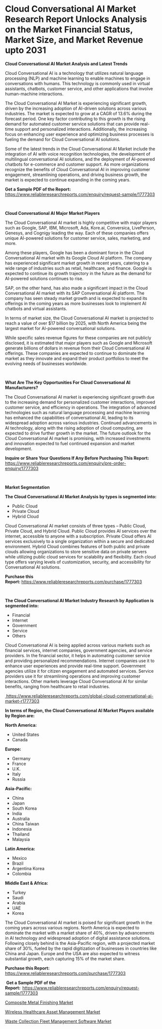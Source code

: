 <p><h1>Cloud Conversational AI Market Research Report Unlocks Analysis on the Market Financial Status, Market Size, and Market Revenue upto 2031</h1></p><p><strong>Cloud Conversational AI Market Analysis and Latest Trends</strong></p>
<p><p>Cloud Conversational AI is a technology that utilizes natural language processing (NLP) and machine learning to enable machines to engage in conversations with humans. This technology is commonly used in virtual assistants, chatbots, customer service, and other applications that involve human-machine interactions.</p><p>The Cloud Conversational AI Market is experiencing significant growth, driven by the increasing adoption of AI-driven solutions across various industries. The market is expected to grow at a CAGR of 13.6% during the forecast period. One key factor contributing to this growth is the rising demand for automated customer service solutions that can provide real-time support and personalized interactions. Additionally, the increasing focus on enhancing user experience and optimizing business processes is fueling the demand for Cloud Conversational AI solutions.</p><p>Some of the latest trends in the Cloud Conversational AI Market include the integration of AI with voice recognition technologies, the development of multilingual conversational AI solutions, and the deployment of AI-powered chatbots for e-commerce and customer support. As more organizations recognize the benefits of Cloud Conversational AI in improving customer engagement, streamlining operations, and driving business growth, the market is expected to continue expanding in the coming years.</p></p>
<p><strong>Get a Sample PDF of the Report:&nbsp;</strong> <a href="https://www.reliableresearchreports.com/enquiry/request-sample/1777303">https://www.reliableresearchreports.com/enquiry/request-sample/1777303</a></p>
<p>&nbsp;</p>
<p><strong>Cloud Conversational AI Major Market Players</strong></p>
<p><p>The Cloud Conversational AI market is highly competitive with major players such as Google, SAP, IBM, Microsoft, Ada, Kore.ai, Conversica, LivePerson, Genesys, and Cognigy leading the way. Each of these companies offers unique AI-powered solutions for customer service, sales, marketing, and more.</p><p>Among these players, Google has been a dominant force in the Cloud Conversational AI market with its Google Cloud AI platform. The company has experienced significant market growth in recent years, catering to a wide range of industries such as retail, healthcare, and finance. Google is expected to continue its growth trajectory in the future as the demand for AI-powered solutions continues to rise.</p><p>SAP, on the other hand, has also made a significant impact in the Cloud Conversational AI market with its SAP Conversational AI platform. The company has seen steady market growth and is expected to expand its offerings in the coming years as more businesses look to implement AI chatbots and virtual assistants.</p><p>In terms of market size, the Cloud Conversational AI market is projected to reach a value of over $17 billion by 2025, with North America being the largest market for AI-powered conversational solutions.</p><p>While specific sales revenue figures for these companies are not publicly disclosed, it is estimated that major players such as Google and Microsoft generate billions of dollars in revenue from their Cloud Conversational AI offerings. These companies are expected to continue to dominate the market as they innovate and expand their product portfolios to meet the evolving needs of businesses worldwide.</p></p>
<p>&nbsp;</p>
<p><strong>What Are The Key Opportunities For Cloud Conversational AI Manufacturers?</strong></p>
<p><p>The Cloud Conversational AI market is experiencing significant growth due to the increasing demand for personalized customer interactions, improved customer service, and efficiency in operations. The integration of advanced technologies such as natural language processing and machine learning has enhanced the capabilities of conversational AI, leading to its widespread adoption across various industries. Continued advancements in AI technology, along with the rising adoption of cloud computing, are expected to drive further growth in the market. The future outlook for the Cloud Conversational AI market is promising, with increased investments and innovation expected to fuel continued expansion and market development.</p></p>
<p><strong>Inquire or Share Your Questions If Any Before Purchasing This Report:</strong> <a href="https://www.reliableresearchreports.com/enquiry/pre-order-enquiry/1777303">https://www.reliableresearchreports.com/enquiry/pre-order-enquiry/1777303</a></p>
<p>&nbsp;</p>
<p><strong>Market Segmentation</strong></p>
<p><strong>The Cloud Conversational AI Market Analysis by types is segmented into:</strong></p>
<p><ul><li>Public Cloud</li><li>Private Cloud</li><li>Hybrid Cloud</li></ul></p>
<p><p>Cloud Conversational AI market consists of three types – Public Cloud, Private Cloud, and Hybrid Cloud. Public Cloud provides AI services over the internet, accessible to anyone with a subscription. Private Cloud offers AI services exclusively to a single organization within a secure and dedicated environment. Hybrid Cloud combines features of both public and private clouds allowing organizations to store sensitive data on private servers while utilizing public cloud services for scalability and flexibility. Each cloud type offers varying levels of customization, security, and accessibility for Conversational AI solutions.</p></p>
<p><strong>Purchase this Report:&nbsp;</strong><a href="https://www.reliableresearchreports.com/purchase/1777303">https://www.reliableresearchreports.com/purchase/1777303</a></p>
<p>&nbsp;</p>
<p><strong>The Cloud Conversational AI Market Industry Research by Application is segmented into:</strong></p>
<p><ul><li>Financial</li><li>Internet</li><li>Government</li><li>Service</li><li>Others</li></ul></p>
<p><p>Cloud Conversational AI is being applied across various markets such as financial services, internet companies, government agencies, and service providers. In the financial sector, it helps in automating customer service and providing personalized recommendations. Internet companies use it to enhance user experiences and provide real-time support. Government agencies utilize it for citizen engagement and automated services. Service providers use it for streamlining operations and improving customer interactions. Other markets leverage Cloud Conversational AI for similar benefits, ranging from healthcare to retail industries.</p></p>
<p><a href="https://www.reliableresearchreports.com/global-cloud-conversational-ai-market-r1777303">&nbsp;https://www.reliableresearchreports.com/global-cloud-conversational-ai-market-r1777303</a></p>
<p><strong>In terms of Region, the Cloud Conversational AI Market Players available by Region are:</strong></p>
<p>
    <p> <strong> North America: </strong>
        <ul>
            <li>United States</li>
            <li>Canada</li>
        </ul>
        </p> 
    <p> <strong> Europe: </strong>
        <ul>
            <li>Germany</li>
            <li>France</li>
            <li>U.K.</li>
            <li>Italy</li>
            <li>Russia</li>
        </ul>
        </p> 
    <p> <strong> Asia-Pacific: </strong>
        <ul>
            <li>China</li>
            <li>Japan</li>
            <li>South Korea</li>
            <li>India</li>
            <li>Australia</li>
            <li>China Taiwan</li>
            <li>Indonesia</li>
            <li>Thailand</li>
            <li>Malaysia</li>
        </ul>
        </p> 
    <p> <strong> Latin America: </strong>
        <ul>
            <li>Mexico</li>
            <li>Brazil</li>
            <li>Argentina Korea</li>
            <li>Colombia</li>
        </ul>
        </p> 
    <p> <strong> Middle East & Africa: </strong>
        <ul>
            <li>Turkey</li>
            <li>Saudi</li>
            <li>Arabia</li>
            <li>UAE</li>
            <li>Korea</li>
        </ul>
    </p>
    </p>
<p><p>The Cloud Conversational AI market is poised for significant growth in the coming years across various regions. North America is expected to dominate the market with a market share of 40%, driven by advancements in AI technology and widespread adoption of digital assistance solutions. Following closely behind is the Asia-Pacific region, with a projected market share of 30%, fueled by the rapid digitization of businesses in countries like China and Japan. Europe and the USA are also expected to witness substantial growth, each capturing 15% of the market share.</p></p>
<p><strong>Purchase this Report: </strong><a href="https://www.reliableresearchreports.com/purchase/1777303">https://www.reliableresearchreports.com/purchase/1777303</a></p>
<p>&nbsp;<strong>Get a Sample PDF of the Report:&nbsp;&nbsp;</strong><a href="https://www.reliableresearchreports.com/enquiry/request-sample/1777303">https://www.reliableresearchreports.com/enquiry/request-sample/1777303</a></p>
<p><strong></strong></p>
<p><p><a href="https://github.com/nicoletavirag/Market-Research-Report-List-4/blob/main/composite-metal-finishing-market.md">Composite Metal Finishing Market</a></p><p><a href="https://github.com/redneck06/Market-Research-Report-List-4/blob/main/wireless-healthcare-asset-management-market.md">Wireless Healthcare Asset Management Market</a></p><p><a href="https://github.com/peachesmcdowel1/Market-Research-Report-List-3/blob/main/waste-collection-fleet-management-software-market.md">Waste Collection Fleet Management Software Market</a></p></p>